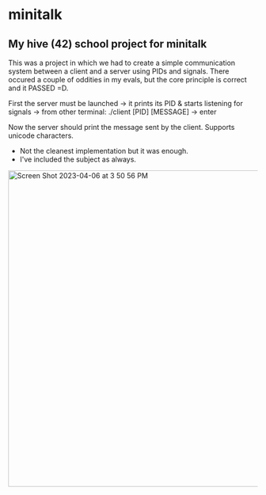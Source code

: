 # minitalk
## My hive (42) school project for minitalk

This was a project in which we had to create a simple communication system between a client and a server using PIDs and signals.
There occured a couple of oddities in my evals, but the core principle is correct and it PASSED =D.

First the server must be launched -> it prints its PID & starts listening for signals -> from other terminal: ./client [PID] [MESSAGE] -> enter

Now the server should print the message sent by the client. Supports unicode characters.

- Not the cleanest implementation but it was enough.
- I've included the subject as always.


<img width="639" alt="Screen Shot 2023-04-06 at 3 50 56 PM" src="https://user-images.githubusercontent.com/97135325/230383770-1286da7a-e233-43c5-9f90-9388595cc0a8.png">
